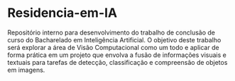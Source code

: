 # Residencia-em-IA
Repositório interno para desenvolvimento do trabalho de conclusão de curso do Bacharelado em Inteligência Artificial. O objetivo deste trabalho será explorar a área de Visão Computacional como um todo e aplicar de forma prática em um projeto que envolva a fusão de informações visuais e textuais para tarefas de detecção, classificação e compreensão de objetos em imagens.
